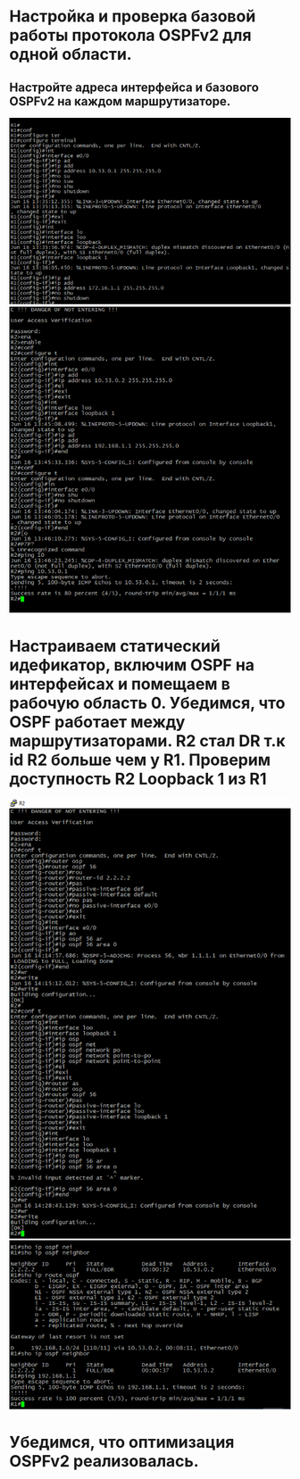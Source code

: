 # Настройка и проверка базовой работы протокола OSPFv2 для одной области.
## Настройте адреса интерфейса и базового OSPFv2 на каждом маршрутизаторе.
![](https://github.com/iGORnetwork/Lab___Configure_Single_Area_OSPFv2/blob/main/Screenshot_1.png)
![](https://github.com/iGORnetwork/Lab___Configure_Single_Area_OSPFv2/blob/main/imeg/Screenshot_2.png)
# Настраиваем статический идефикатор, включим OSPF на интерфейсах и помещаем в рабочую область 0. Убедимся, что OSPF работает между маршрутизаторами. R2 стал DR т.к id R2 больше чем у R1. Проверим доступность R2 Loopback 1 из R1
![](https://github.com/iGORnetwork/Lab___Configure_Single_Area_OSPFv2/blob/main/imeg/Screenshot_5.png)
![](https://github.com/iGORnetwork/Lab___Configure_Single_Area_OSPFv2/blob/main/imeg/Screenshot_6.png)
# Убедимся, что оптимизация OSPFv2 реализовалась.

